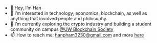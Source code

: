 - 👋 Hey, I’m Han
- 👀 I’m interested in technology, economics, blockchain, as well as anything that involved people and philosophy.
- 🌱 I’m currently exploring the crypto industry and building a student community on campus [@UW Blockchain Society](https://linktr.ee/udubblockchain)
- 📫 How to reach me: hanpham3230@gmail.com and more [here](https://dot.cards/han)

<!---
hanpham32/hanpham32 is a ✨ special ✨ repository because its `README.md` (this file) appears on your GitHub profile.
You can click the Preview link to take a look at your changes.
--->
